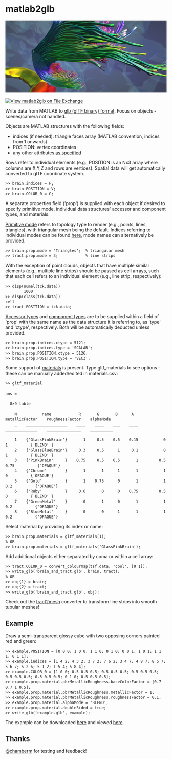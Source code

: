 # matlab2glb
 
 ![Screenshot of meshed structures in glTF-viewer](background.png)
 
 [![View matlab2glb on File Exchange](https://www.mathworks.com/matlabcentral/images/matlab-file-exchange.svg)](https://uk.mathworks.com/matlabcentral/fileexchange/109264-matlab2glb)
 
 Write data from MATLAB to [glb (glTF binary) format](https://www.khronos.org/registry/glTF/specs/2.0/glTF-2.0.html). Focus on objects - scenes/camera not handled.
 
 Objects are MATLAB structures with the following fields:

- indices (if needed): triangle faces array (MATLAB convention, indices from 1 onwards)
- POSITION: vertex coordinates
- any other attributes [as specified](https://www.khronos.org/registry/glTF/specs/2.0/glTF-2.0.html#meshes-overview)

Rows refer to individual elements (e.g., POSITION is an Nx3 array where columns are X,Y,Z and rows are vertices).
Spatial data will get automatically converted to glTF coordinate system.

```
>> brain.indices = F;
>> brain.POSITION = V;
>> brain.COLOR_0 = C;
```

A separate properties field ('prop') is supplied with each object if desired to specify primitive mode, individual data structures' accessor and component types, and materials. 

[Primitive mode](https://www.khronos.org/registry/glTF/specs/2.0/glTF-2.0.html#meshes-overview) refers to topology type to render (e.g., points, lines, triangles), with triangular mesh being the default. Indices referring to individual modes can be found [here](https://www.khronos.org/registry/glTF/specs/2.0/glTF-2.0.html#schema-reference-mesh-primitive), mode names can alternatively be provided.

```
>> brain.prop.mode = 'Triangles';  % triangular mesh
>> tract.prop.mode = 3;            % line strips
```

With the exception of point clouds, objects that have multiple similar elements (e.g., multiple line strips) should be passed as cell arrays, such that each cell refers to an individual element (e.g., line strip, respectively):

```
>> disp(numel(tck.data))
        1000
>> disp(class(tck.data))
cell
>> tract.POSITION = tck.data;
```

[Accessor types](https://www.khronos.org/registry/glTF/specs/2.0/glTF-2.0.html#_accessor_type) and [component types](https://www.khronos.org/registry/glTF/specs/2.0/glTF-2.0.html#_accessor_componenttype) are to be supplied within a field of 'prop' with the same name as the data structure it is referring to, as 'type' and 'ctype', respectively. Both will be automatically deducted unless provided. 

```
>> brain.prop.indices.ctype = 5121;
>> brain.prop.indices.type = 'SCALAR';
>> brain.prop.POSITION.ctype = 5126;
>> brain.prop.POSITION.type = 'VEC3';
```

Some support of [materials](https://www.khronos.org/registry/glTF/specs/2.0/glTF-2.0.html#materials) is present. Type gltf_materials to see options - these can be manually added/edited in materials.csv:

```
>> gltf_material

ans =

  8×9 table

    N           name            R       G       B      A      metallicFactor    roughnessFactor    alphaMode 
    _    __________________    ____    ____    ___    ____    ______________    _______________    __________

    1    {'GlassPinkBrain'}       1     0.5    0.5    0.15           0                  1          {'BLEND' }
    2    {'GlassBlueBrain'}     0.3     0.5      1     0.1           0                  1          {'BLEND' }
    3    {'PinkBrain'     }    0.75     0.5    0.5       1         0.5               0.75          {'OPAQUE'}
    4    {'Chrome'        }       1       1      1       1           1                  0          {'OPAQUE'}
    5    {'Gold'          }       1    0.75      0       1           1                0.2          {'OPAQUE'}
    6    {'Ruby'          }     0.6       0      0    0.75         0.5                  0          {'BLEND' }
    7    {'GreenMetal'    }       0       1      0       1           1                0.2          {'OPAQUE'}
    8    {'BlueMetal'     }       0       0      1       1           1                0.2          {'OPAQUE'}
```

Select material by providing its index or name:

```
>> brain.prop.materials = gltf_materials(1);
% OR
>> brain.prop.materials = gltf_materials('GlassPinkBrain');
```

Add additional objects either separated by coma or within a cell array:

```
>> tract.COLOR_0 = convert_colourmap(tsf.data, 'cool', [0 1]);
>> write_glb('brain_and_tract.glb', brain, tract);
% OR
>> obj{1} = brain;
>> obj{2} = tract;
>> write_glb('brain_and_tract.glb', obj);
```

Check out the [tract2mesh](https://github.com/dmitrishastin/tract2mesh) converter to transform line strips into smooth tubular meshes!

## Example

Draw a semi-transparent glossy cube with two opposing corners painted red and green:

```
>> example.POSITION = [0 0 0; 1 0 0; 1 1 0; 0 1 0; 0 0 1; 1 0 1; 1 1 1; 0 1 1]; 
>> example.indices = [1 4 2; 4 3 2; 3 7 2; 7 6 2; 3 4 7; 4 8 7; 8 5 7; 5 6 7; 5 2 6; 5 1 2; 1 5 4; 5 8 4];
>> example.COLOR_0 = [1 0 0; 0.5 0.5 0.5; 0.5 0.5 0.5; 0.5 0.5 0.5; 0.5 0.5 0.5; 0.5 0.5 0.5; 0 1 0; 0.5 0.5 0.5];
>> example.prop.material.pbrMetallicRoughness.baseColorFactor = [0.7 0.7 1 0.5];
>> example.prop.material.pbrMetallicRoughness.metallicFactor = 1;
>> example.prop.material.pbrMetallicRoughness.roughnessFactor = 0.1;
>> example.prop.material.alphaMode = 'BLEND';
>> example.prop.material.doubleSided = true;
>> write_glb('example.glb', example);
```

The example can be downloaded [here](example.glb) and viewed [here](https://gltf-viewer.donmccurdy.com/).

## Thanks
[@chamberm](https://github.com/chamberm) for testing and feedback!
